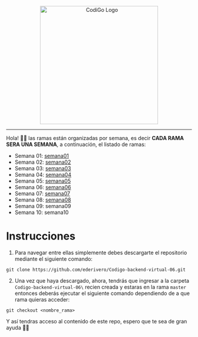 <p align="center">
  <a href="https://www.tecsup.edu.pe/desarrolloweb/" target="blank"><img src="https://www.tecsup.edu.pe/desarrolloweb/img/logo-cod.svg" width="320" alt="CodiGo Logo" /></a>
</p>

---

Hola! 👋🏻 las ramas están organizadas por semana, es decir **CADA RAMA SERA UNA SEMANA**, a continuación, el listado de ramas:

- Semana 01: <a href="https://github.com/ederivero/Codigo-backend-virtual-06/tree/semana01">semana01</a>
- Semana 02: <a href="https://github.com/ederivero/Codigo-backend-virtual-06/tree/semana02">semana02</a>
- Semana 03: <a href="https://github.com/ederivero/Codigo-backend-virtual-06/tree/semana03">semana03</a>
- Semana 04: <a href="https://github.com/ederivero/Codigo-backend-virtual-06/tree/semana04">semana04</a>
- Semana 05: <a href="https://github.com/ederivero/Codigo-backend-virtual-06/tree/semana05">semana05</a>
- Semana 06: <a href="https://github.com/ederivero/Codigo-backend-virtual-06/tree/semana06">semana06</a>
- Semana 07: <a href="https://github.com/ederivero/Codigo-backend-virtual-06/tree/semana07">semana07</a>
- Semana 08: <a href="https://github.com/ederivero/Codigo-backend-virtual-06/tree/semana08">semana08</a>
- Semana 09: semana09
- Semana 10: semana10

# Instrucciones

1. Para navegar entre ellas simplemente debes descargarte el repositorio mediante el siguiente comando:

```
git clone https://github.com/ederivero/Codigo-backend-virtual-06.git
```

2. Una vez que haya descargado, ahora, tendrás que ingresar a la carpeta `Codigo-backend-virtual-06\` recien creada y estaras en la rama `master` entonces deberás ejecutar el siguiente comando dependiendo de a que rama quieras acceder:

```
git checkout <nombre_rama>
```

Y así tendras acceso al contenido de este repo, espero que te sea de gran ayuda 🙌🏻
